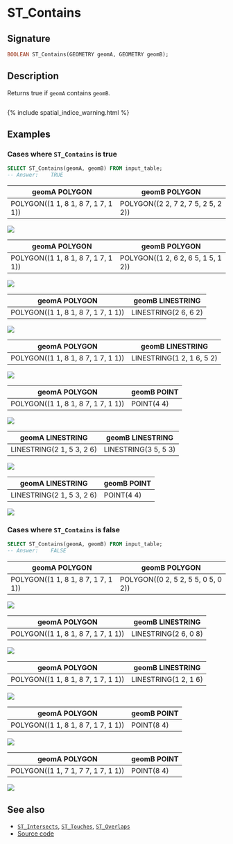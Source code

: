 # ST_Contains

## Signature

```sql
BOOLEAN ST_Contains(GEOMETRY geomA, GEOMETRY geomB);
```

## Description

Returns true if `geomA` contains `geomB`.

```{include} sfs-1-2-1.md
```
{% include spatial_indice_warning.html %}

## Examples

### Cases where `ST_Contains` is true

```sql
SELECT ST_Contains(geomA, geomB) FROM input_table;
-- Answer:    TRUE
```

| geomA POLYGON                       | geomB POLYGON                       |
|-------------------------------------|-------------------------------------|
| POLYGON((1 1, 8 1, 8 7, 1 7, 1 1))  | POLYGON((2 2, 7 2, 7 5, 2 5, 2 2))  |

![](./ST_Contains_1.png)

| geomA POLYGON                       | geomB POLYGON                       |
|-------------------------------------|-------------------------------------|
| POLYGON((1 1, 8 1, 8 7, 1 7, 1 1))  | POLYGON((1 2, 6 2, 6 5, 1 5, 1 2))  |

![](./ST_Contains_4.png)

| geomA POLYGON                       | geomB LINESTRING      |
|-------------------------------------|-----------------------|
| POLYGON((1 1, 8 1, 8 7, 1 7, 1 1))  | LINESTRING(2 6, 6 2)  |

![](./ST_Contains_2.png)

| geomA POLYGON                       | geomB LINESTRING           |
|-------------------------------------|----------------------------|
| POLYGON((1 1, 8 1, 8 7, 1 7, 1 1))  | LINESTRING(1 2, 1 6, 5 2)  |

![](./ST_Contains_5.png)

| geomA POLYGON                       | geomB POINT |
|-------------------------------------|-------------|
| POLYGON((1 1, 8 1, 8 7, 1 7, 1 1))  | POINT(4 4)  |

![](./ST_Contains_3.png)

| geomA LINESTRING           | geomB LINESTRING      |
|----------------------------|-----------------------|
| LINESTRING(2 1, 5 3, 2 6)  | LINESTRING(3 5, 5 3)  |

![](./ST_Contains_10.png)

| geomA LINESTRING           | geomB POINT |
|----------------------------|-------------|
| LINESTRING(2 1, 5 3, 2 6)  | POINT(4 4)  |

![](./ST_Contains_11.png)

### Cases where `ST_Contains` is false

```sql
SELECT ST_Contains(geomA, geomB) FROM input_table;
-- Answer:    FALSE
```

| geomA POLYGON                       | geomB POLYGON                       |
|-------------------------------------|-------------------------------------|
| POLYGON((1 1, 8 1, 8 7, 1 7, 1 1))  | POLYGON((0 2, 5 2, 5 5, 0 5, 0 2))  |

![](./ST_Contains_7.png)

| geomA POLYGON                       | geomB LINESTRING      |
|-------------------------------------|-----------------------|
| POLYGON((1 1, 8 1, 8 7, 1 7, 1 1))  | LINESTRING(2 6, 0 8)  |

![](./ST_Contains_8.png)

| geomA POLYGON                       | geomB LINESTRING      |
|-------------------------------------|-----------------------|
| POLYGON((1 1, 8 1, 8 7, 1 7, 1 1))  | LINESTRING(1 2, 1 6)  |

![](./ST_Contains_12.png)

| geomA POLYGON                       | geomB POINT |
|-------------------------------------|-------------|
| POLYGON((1 1, 8 1, 8 7, 1 7, 1 1))  | POINT(8 4)  |

![](./ST_Contains_6.png)

| geomA POLYGON                       | geomB POINT |
|-------------------------------------|-------------|
| POLYGON((1 1, 7 1, 7 7, 1 7, 1 1))  | POINT(8 4)  |

![](./ST_Contains_9.png)

## See also

* [`ST_Intersects`](../ST_Intersects), [`ST_Touches`](../ST_Touches), [`ST_Overlaps`](../ST_Overlaps)
* <a href="https://github.com/orbisgis/h2gis/blob/master/h2gis-functions/src/main/java/org/h2gis/functions/spatial/predicates/ST_Contains.java" target="_blank">Source code</a>

